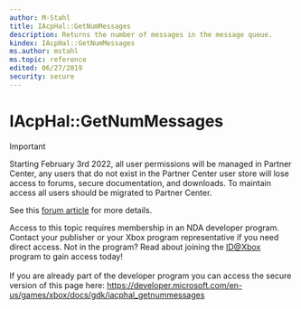 ```yaml
---
author: M-Stahl
title: IAcpHal::GetNumMessages
description: Returns the number of messages in the message queue.
kindex: IAcpHal::GetNumMessages
ms.author: mstahl
ms.topic: reference
edited: 06/27/2019
security: secure
---
```


# IAcpHal::GetNumMessages
> [!IMPORTANT]
> Starting February 3rd 2022, all user permissions will be managed in Partner Center, any users that do not exist in the Partner Center user store will lose access to forums, secure documentation, and downloads. To maintain access all users should be migrated to Partner Center. <p></p>See this <a href="https://forums.xboxlive.com/articles/132187/breaking-change-user-access-for-forums-secure-docu.html">forum article</a> for more details.  

 Access to this topic requires membership in an NDA developer program. Contact your publisher or your Xbox program representative if you need direct access. Not in the program? Read about joining the <a href="https://www.xbox.com/Developers/id">ID@Xbox</a> program to gain access today!  <br/><br/>If you are already part of the developer program you can access the secure version of this page here: <a target="_blank" href="https://developer.microsoft.com/en-us/games/xbox/docs/gdk/iacphal_getnummessages">https://developer.microsoft.com/en-us/games/xbox/docs/gdk/iacphal_getnummessages</a>